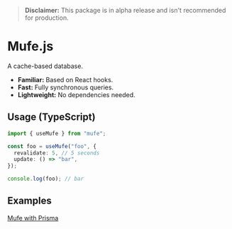 > **Disclaimer:** This package is in alpha release and isn't recommended for production.

# Mufe.js

A cache-based database.

- **Familiar:** Based on React hooks.
- **Fast:** Fully synchronous queries.
- **Lightweight:** No dependencies needed.

## Usage (TypeScript)

```ts
import { useMufe } from "mufe";

const foo = useMufe("foo", {
  revalidate: 5, // 5 seconds
  update: () => "bar",
});

console.log(foo); // bar
```

## Examples

[Mufe with Prisma](https://github.com/FaonDev/mufe-prisma)
